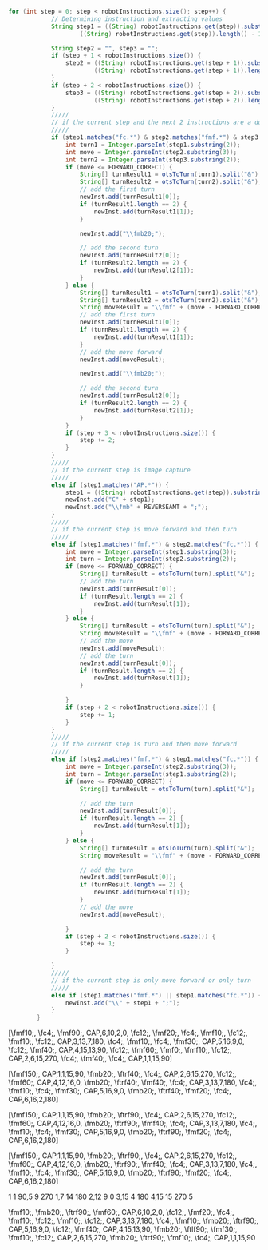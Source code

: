 ```java
for (int step = 0; step < robotInstructions.size(); step++) {
            // Determining instruction and extracting values
            String step1 = ((String) robotInstructions.get(step)).substring(1,
                    ((String) robotInstructions.get(step)).length() - 1);

            String step2 = "", step3 = "";
            if (step + 1 < robotInstructions.size()) {
                step2 = ((String) robotInstructions.get(step + 1)).substring(1,
                        ((String) robotInstructions.get(step + 1)).length() - 1);
            }
            if (step + 2 < robotInstructions.size()) {
                step3 = ((String) robotInstructions.get(step + 2)).substring(1,
                        ((String) robotInstructions.get(step + 2)).length() - 1);
            }
            /////
            // if the current step and the next 2 instructions are a dubins path
            /////
            if (step1.matches("fc.*") & step2.matches("fmf.*") & step3.matches("fc.*")) {
                int turn1 = Integer.parseInt(step1.substring(2));
                int move = Integer.parseInt(step2.substring(3));
                int turn2 = Integer.parseInt(step3.substring(2));
                if (move <= FORWARD_CORRECT) {
                    String[] turnResult1 = otsToTurn(turn1).split("&");
                    String[] turnResult2 = otsToTurn(turn2).split("&");
                    // add the first turn
                    newInst.add(turnResult1[0]);
                    if (turnResult1.length == 2) {
                        newInst.add(turnResult1[1]);
                    }

                    newInst.add("\\fmb20;");

                    // add the second turn
                    newInst.add(turnResult2[0]);
                    if (turnResult2.length == 2) {
                        newInst.add(turnResult2[1]);
                    }
                } else {
                    String[] turnResult1 = otsToTurn(turn1).split("&");
                    String[] turnResult2 = otsToTurn(turn2).split("&");
                    String moveResult = "\\fmf" + (move - FORWARD_CORRECT) + ";";
                    // add the first turn
                    newInst.add(turnResult1[0]);
                    if (turnResult1.length == 2) {
                        newInst.add(turnResult1[1]);
                    }
                    // add the move forward
                    newInst.add(moveResult);

                    newInst.add("\\fmb20;");

                    // add the second turn
                    newInst.add(turnResult2[0]);
                    if (turnResult2.length == 2) {
                        newInst.add(turnResult2[1]);
                    }
                }
                if (step + 3 < robotInstructions.size()) {
                    step += 2;
                }
            }
            /////
            // if the current step is image capture
            /////
            else if (step1.matches("AP.*")) {
                step1 = ((String) robotInstructions.get(step)).substring(1);
                newInst.add("C" + step1);
                newInst.add("\\fmb" + REVERSEAMT + ";");
            }
            /////
            // if the current step is move forward and then turn
            /////
            else if (step1.matches("fmf.*") & step2.matches("fc.*")) {
                int move = Integer.parseInt(step1.substring(3));
                int turn = Integer.parseInt(step2.substring(2));
                if (move <= FORWARD_CORRECT) {
                    String[] turnResult = otsToTurn(turn).split("&");
                    // add the turn
                    newInst.add(turnResult[0]);
                    if (turnResult.length == 2) {
                        newInst.add(turnResult[1]);
                    }
                } else {
                    String[] turnResult = otsToTurn(turn).split("&");
                    String moveResult = "\\fmf" + (move - FORWARD_CORRECT) + ";";
                    // add the move
                    newInst.add(moveResult);
                    // add the turn
                    newInst.add(turnResult[0]);
                    if (turnResult.length == 2) {
                        newInst.add(turnResult[1]);
                    }

                }
                if (step + 2 < robotInstructions.size()) {
                    step += 1;
                }
            }
            /////
            // if the current step is turn and then move forward
            /////
            else if (step2.matches("fmf.*") & step1.matches("fc.*")) {
                int move = Integer.parseInt(step2.substring(3));
                int turn = Integer.parseInt(step1.substring(2));
                if (move <= FORWARD_CORRECT) {
                    String[] turnResult = otsToTurn(turn).split("&");

                    // add the turn
                    newInst.add(turnResult[0]);
                    if (turnResult.length == 2) {
                        newInst.add(turnResult[1]);
                    }
                } else {
                    String[] turnResult = otsToTurn(turn).split("&");
                    String moveResult = "\\fmf" + (move - FORWARD_CORRECT) + ";";

                    // add the turn
                    newInst.add(turnResult[0]);
                    if (turnResult.length == 2) {
                        newInst.add(turnResult[1]);
                    }
                    // add the move
                    newInst.add(moveResult);

                }
                if (step + 2 < robotInstructions.size()) {
                    step += 1;
                }

            }
            /////
            // if the current step is only move forward or only turn
            /////
            else if (step1.matches("fmf.*") || step1.matches("fc.*")) {
                newInst.add("\\" + step1 + ";");
            }
        }
```

[\fmf10;, \fc4;, \fmf90;, CAP,6,10,2,0, \fc12;, \fmf20;, \fc4;, \fmf10;, \fc12;, \fmf10;, \fc12;, CAP,3,13,7,180, \fc4;, \fmf10;, \fc4;, \fmf30;, CAP,5,16,9,0, \fc12;, \fmf40;, CAP,4,15,13,90, \fc12;, \fmf60;, \fmf0;, \fmf10;, \fc12;, CAP,2,6,15,270, \fc4;, \fmf40;, \fc4;, CAP,1,1,15,90]


[\fmf150;, CAP,1,1,15,90, \fmb20;, \ftrf40;, \fc4;, CAP,2,6,15,270, \fc12;, \fmf60;, CAP,4,12,16,0, \fmb20;, \ftrf40;, \fmf40;, \fc4;, CAP,3,13,7,180, \fc4;, \fmf10;, \fc4;, \fmf30;, CAP,5,16,9,0, \fmb20;, \ftrf40;, \fmf20;, \fc4;, CAP,6,16,2,180]

[\fmf150;, CAP,1,1,15,90, \fmb20;, \ftrf90;, \fc4;, CAP,2,6,15,270, \fc12;, \fmf60;, CAP,4,12,16,0, \fmb20;, \ftrf90;, \fmf40;, \fc4;, CAP,3,13,7,180, \fc4;, \fmf10;, \fc4;, \fmf30;, CAP,5,16,9,0, \fmb20;, \ftrf90;, \fmf20;, \fc4;, CAP,6,16,2,180]








[\fmf150;, CAP,1,1,15,90, \fmb20;, \ftrf90;, \fc4;, CAP,2,6,15,270, \fc12;, \fmf60;, CAP,4,12,16,0, \fmb20;, \ftrf90;, \fmf40;, \fc4;, CAP,3,13,7,180, \fc4;, \fmf10;, \fc4;, \fmf30;, CAP,5,16,9,0, \fmb20;, \ftrf90;, \fmf20;, \fc4;, CAP,6,16,2,180]

1 1 90,5 9 270 1,7 14 180 2,12 9 0 3,15 4 180 4,15 15 270 5

\fmf10;, \fmb20;, \ftrf90;, \fmf60;, CAP,6,10,2,0, 
\fc12;, \fmf20;, \fc4;, \fmf10;, \fc12;, \fmf10;, \fc12;, CAP,3,13,7,180, 
\fc4;, \fmf10;, \fmb20;, \ftrf90;, CAP,5,16,9,0, 
\fc12;, \fmf40;, CAP,4,15,13,90, 
\fmb20;, \ftlf90;, \fmf30;, \fmf10;, \fc12;, CAP,2,6,15,270, 
\fmb20;, \ftrf90;, \fmf10;, \fc4;, CAP,1,1,15,90